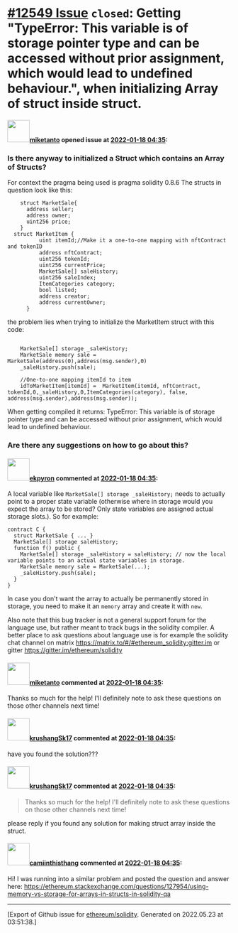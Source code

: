 # [\#12549 Issue](https://github.com/ethereum/solidity/issues/12549) `closed`: Getting "TypeError: This variable is of storage pointer type and can be accessed without prior assignment, which would lead to undefined behaviour.", when initializing Array of struct inside struct.

#### <img src="https://avatars.githubusercontent.com/u/63898651?v=4" width="50">[miketanto](https://github.com/miketanto) opened issue at [2022-01-18 04:35](https://github.com/ethereum/solidity/issues/12549):

### **Is there anyway to initialized a Struct which contains an Array of Structs?**

For context the pragma being used is pragma solidity 0.8.6
The structs in question look like this:
```solidity
    struct MarketSale{
      address seller;
      address owner;
      uint256 price;
    }
  struct MarketItem {
          uint itemId;//Make it a one-to-one mapping with nftContract and tokenID
          address nftContract;
          uint256 tokenId;
          uint256 currentPrice;
          MarketSale[] saleHistory;
          uint256 saleIndex;
          ItemCategories category;
          bool listed;
          address creator;
          address currentOwner;
      }
```
the problem lies when trying to initialize the MarketItem struct with this code:
```solidity
 
    MarketSale[] storage _saleHistory;
    MarketSale memory sale = MarketSale(address(0),address(msg.sender),0)
    _saleHistory.push(sale);

    //One-to-one mapping itemId to item
    idToMarketItem[itemId] =  MarketItem(itemId, nftContract, tokenId,0,_saleHistory,0,ItemCategories(category), false, address(msg.sender),address(msg.sender));
```

When getting compiled it returns: 
TypeError: This variable is of storage pointer type and can be accessed without prior assignment, which would lead to undefined behaviour.

### **Are there any suggestions on how to go about this?**

#### <img src="https://avatars.githubusercontent.com/u/1347491?v=4" width="50">[ekpyron](https://github.com/ekpyron) commented at [2022-01-18 04:35](https://github.com/ethereum/solidity/issues/12549#issuecomment-1015296612):

A local variable like ``MarketSale[] storage _saleHistory;`` needs to actually point to a proper state variable (otherwise where in storage would you expect the array to be stored? Only state variables are assigned actual storage slots.).
So for example:
```
contract C {
  struct MarketSale { ... }
  MarketSale[] storage saleHistory;
  function f() public {
    MarketSale[] storage _saleHistory = saleHistory; // now the local variable points to an actual state variables in storage.
    MarketSale memory sale = MarketSale(...);
    _saleHistory.push(sale);
  }
}
```

In case you don't want the array to actually be permanently stored in storage, you need to make it an ``memory`` array and create it with ``new``.

Also note that this bug tracker is not a general support forum for the language use, but rather meant to track bugs in the solidity compiler. A better place to ask questions about language use is for example the solidity chat channel on matrix https://matrix.to/#/#ethereum_solidity:gitter.im or gitter https://gitter.im/ethereum/solidity

#### <img src="https://avatars.githubusercontent.com/u/63898651?v=4" width="50">[miketanto](https://github.com/miketanto) commented at [2022-01-18 04:35](https://github.com/ethereum/solidity/issues/12549#issuecomment-1015869779):

Thanks so much for the help! I'll definitely note to ask these questions on those other channels next time!

#### <img src="https://avatars.githubusercontent.com/u/99399266?u=152d3d4f4016fe4bacf0e48ea03e8a22ab5dbc31&v=4" width="50">[krushangSk17](https://github.com/krushangSk17) commented at [2022-01-18 04:35](https://github.com/ethereum/solidity/issues/12549#issuecomment-1066642444):

have you found the solution???

#### <img src="https://avatars.githubusercontent.com/u/99399266?u=152d3d4f4016fe4bacf0e48ea03e8a22ab5dbc31&v=4" width="50">[krushangSk17](https://github.com/krushangSk17) commented at [2022-01-18 04:35](https://github.com/ethereum/solidity/issues/12549#issuecomment-1066642950):

> Thanks so much for the help! I'll definitely note to ask these questions on those other channels next time!

please reply if you found any solution for making struct array inside the struct.

#### <img src="https://avatars.githubusercontent.com/u/15346823?u=d81d0d216caf56f547beaa5bf45ee3f3db5fa0c7&v=4" width="50">[camiinthisthang](https://github.com/camiinthisthang) commented at [2022-01-18 04:35](https://github.com/ethereum/solidity/issues/12549#issuecomment-1122706362):

Hi! I was running into a similar problem and posted the question and answer here:
https://ethereum.stackexchange.com/questions/127954/using-memory-vs-storage-for-arrays-in-structs-in-solidity-qa


-------------------------------------------------------------------------------



[Export of Github issue for [ethereum/solidity](https://github.com/ethereum/solidity). Generated on 2022.05.23 at 03:51:38.]
